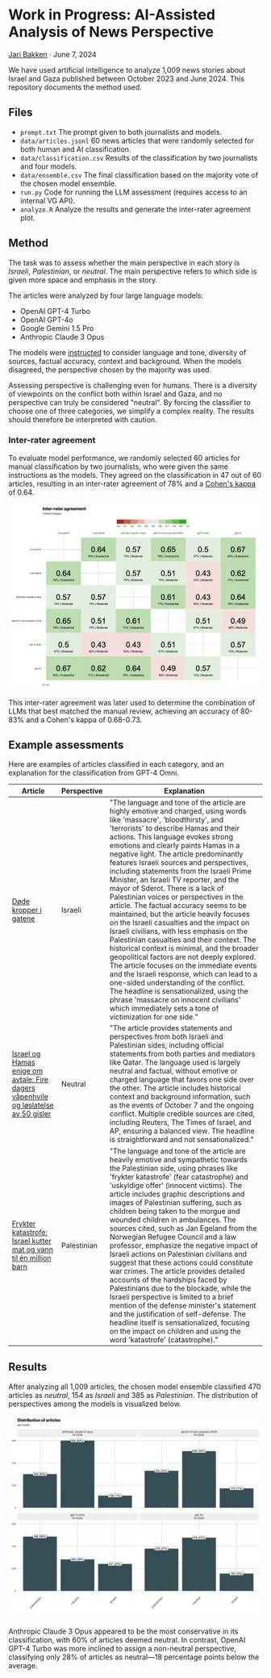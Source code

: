 # Work in Progress: AI-Assisted Analysis of News Perspective

[Jari Bakken](mailto:jari@vg.no) &middot; June 7, 2024

We have used artificial intelligence to analyze 1,009 news stories about Israel and Gaza published between October 2023 and June 2024. This repository documents the method used.

## Files

- `prompt.txt` The prompt given to both journalists and models.
- `data/articles.jsonl` 60 news articles that were randomly selected for both human and AI classification.
- `data/classification.csv` Results of the classification by two journalists and four models.
- `data/ensemble.csv` The final classification based on the majority vote of the chosen model ensemble.
- `run.py` Code for running the LLM assessment (requires access to an internal VG API).
- `analyze.R` Analyze the results and generate the inter-rater agreement plot.

## Method

The task was to assess whether the main perspective in each story is _Israeli_, _Palestinian_, or _neutral_. The main perspective refers to which side is given more space and emphasis in the story.

The articles were analyzed by four large language models:

* OpenAI GPT-4 Turbo
* OpenAI GPT-4o
* Google Gemini 1.5 Pro
* Anthropic Claude 3 Opus

The models were [instructed](./prompt.txt) to consider language and tone, diversity of sources, factual accuracy, context and background. When the models disagreed, the perspective chosen by the majority was used.

Assessing perspective is challenging even for humans. There is a diversity of viewpoints on the conflict both within Israel and Gaza, and no perspective can truly be considered "neutral". By forcing the classifier to choose one of three categories, we simplify a complex reality. The results should therefore be interpreted with caution.

### Inter-rater agreement

To evaluate model performance, we randomly selected 60 articles for manual classification by two journalists, who were given the same instructions as the models. They agreed on the classification in 47 out of 60 articles, resulting in an inter-rater agreement of 78% and a [Cohen's kappa](https://en.wikipedia.org/wiki/Cohen%27s_kappa) of 0.64.

![Inter-rater agreement](img/irr-kappa.jpg)

This inter-rater agreement was later used to determine the combination of LLMs that best matched the manual review, achieving an accuracy of 80-83% and a Cohen's kappa of 0.68-0.73.

## Example assessments

Here are examples of articles classified in each category, and an explanation for the classification from GPT-4 Omni.

| Article | Perspective  | Explanation  |
|---------|--------------|--------------|
| [Døde kropper i gatene](https://www.vg.no/i/2Bz38r) | Israeli | "The language and tone of the article are highly emotive and charged, using words like 'massacre', 'bloodthirsty', and 'terrorists' to describe Hamas and their actions. This language evokes strong emotions and clearly paints Hamas in a negative light. The article predominantly features Israeli sources and perspectives, including statements from the Israeli Prime Minister, an Israeli TV reporter, and the mayor of Sderot. There is a lack of Palestinian voices or perspectives in the article. The factual accuracy seems to be maintained, but the article heavily focuses on the Israeli casualties and the impact on Israeli civilians, with less emphasis on the Palestinian casualties and their context. The historical context is minimal, and the broader geopolitical factors are not deeply explored. The article focuses on the immediate events and the Israeli response, which can lead to a one-sided understanding of the conflict. The headline is sensationalized, using the phrase 'massacre on innocent civilians' which immediately sets a tone of victimization for one side." |
| [Israel og Hamas enige om avtale: Fire dagers våpenhvile og løslatelse av 50 gisler](https://www.vg.no/i/nQoOpx) | Neutral | "The article provides statements and perspectives from both Israeli and Palestinian sides, including official statements from both parties and mediators like Qatar. The language used is largely neutral and factual, without emotive or charged language that favors one side over the other. The article includes historical context and background information, such as the events of October 7 and the ongoing conflict. Multiple credible sources are cited, including Reuters, The Times of Israel, and AP, ensuring a balanced view. The headline is straightforward and not sensationalized." |
| [Frykter katastrofe: Israel kutter mat og vann til én million barn](https://www.vg.no/i/ab9OaM) | Palestinian | "The language and tone of the article are heavily emotive and sympathetic towards the Palestinian side, using phrases like 'frykter katastrofe' (fear catastrophe) and 'uskyldige offer' (innocent victims). The article includes graphic descriptions and images of Palestinian suffering, such as children being taken to the morgue and wounded children in ambulances. The sources cited, such as Jan Egeland from the Norwegian Refugee Council and a law professor, emphasize the negative impact of Israeli actions on Palestinian civilians and suggest that these actions could constitute war crimes. The article provides detailed accounts of the hardships faced by Palestinians due to the blockade, while the Israeli perspective is limited to a brief mention of the defense minister's statement and the justification of self-defense. The headline itself is sensationalized, focusing on the impact on children and using the word 'katastrofe' (catastrophe)." |

## Results

After analyzing all 1,009 articles, the chosen model ensemble classified 470 articles as _neutral_, 154 as _Israeli_ and 385 as _Palestinian_. The distribution of perspectives among the models is visualized below.

![Model distribution](img/dist.jpg)

Anthropic Claude 3 Opus appeared to be the most conservative in its classification, with 60% of articles deemed neutral. In contrast, OpenAI GPT-4 Turbo was more inclined to assign a non-neutral perspective, classifying only 28% of articles as neutral—18 percentage points below the average.
